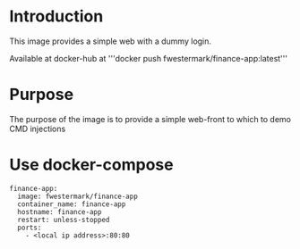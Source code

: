 # Introduction 
This image provides a simple web with a dummy login. 

Available at docker-hub at '''docker push fwestermark/finance-app:latest'''

# Purpose
The purpose of the image is to provide a simple web-front to which to demo CMD injections

# Use docker-compose 
```console
finance-app:
  image: fwestermark/finance-app
  container_name: finance-app
  hostname: finance-app
  restart: unless-stopped
  ports:
    - <local ip address>:80:80
```

